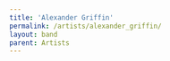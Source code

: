 ```yaml
---
title: 'Alexander Griffin'
permalink: /artists/alexander_griffin/
layout: band
parent: Artists
---
```

